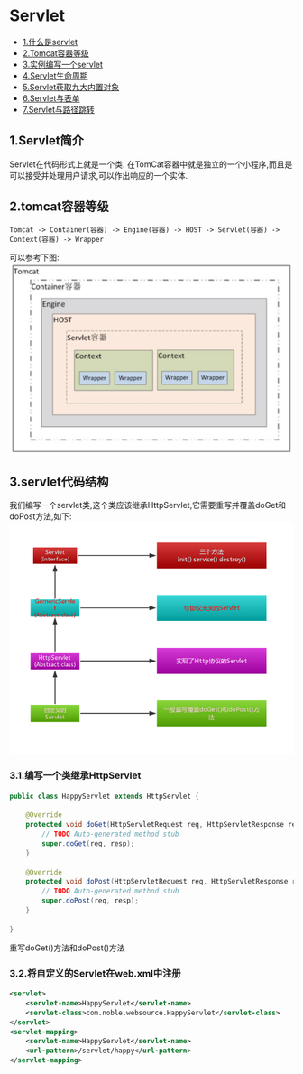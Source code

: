 # Servlet
- [1.什么是servlet](#1.Servlet简介)
- [2.Tomcat容器等级]()
- [3.实例编写一个servlet]()
- [4.Servlet生命周期]()
- [5.Servlet获取九大内置对象]()
- [6.Servlet与表单]()
- [7.Servlet与路径跳转]()


## 1.Servlet简介
Servlet在代码形式上就是一个类. 在TomCat容器中就是独立的一个小程序,而且是可以接受并处理用户请求,可以作出响应的一个实体.<br>

## 2.tomcat容器等级
```
Tomcat -> Container(容器) -> Engine(容器) -> HOST -> Servlet(容器) -> Context(容器) -> Wrapper
```
可以参考下图:<br>
![fail](img/2.1.PNG)<br>

## 3.servlet代码结构
我们编写一个servlet类,这个类应该继承HttpServlet,它需要重写并覆盖doGet和doPost方法,如下:<br>
![fail](img/2.2.PNG)<br>

### 3.1.编写一个类继承HttpServlet
```java
public class HappyServlet extends HttpServlet {

	@Override
	protected void doGet(HttpServletRequest req, HttpServletResponse resp) throws ServletException, IOException {
		// TODO Auto-generated method stub
		super.doGet(req, resp);
	}

	@Override
	protected void doPost(HttpServletRequest req, HttpServletResponse resp) throws ServletException, IOException {
		// TODO Auto-generated method stub
		super.doPost(req, resp);
	}

}
```
重写doGet()方法和doPost()方法<br>

### 3.2.将自定义的Servlet在web.xml中注册

```xml
<servlet>
    <servlet-name>HappyServlet</servlet-name>
    <servlet-class>com.noble.websource.HappyServlet</servlet-class>
</servlet>
<servlet-mapping>
    <servlet-name>HappyServlet</servlet-name>
    <url-pattern>/servlet/happy</url-pattern>
</servlet-mapping>
```
